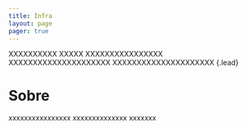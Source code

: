 ```yaml
---
title: Infra
layout: page
pager: true
---
```


XXXXXXXXXX
XXXXX
XXXXXXXXXXXXXXXX
XXXXXXXXXXXXXXXXXXXXX
XXXXXXXXXXXXXXXXXXXXX
{.lead}

Sobre
=====

xxxxxxxxxxxxxxxx
xxxxxxxxxxxxxx
xxxxxxx

